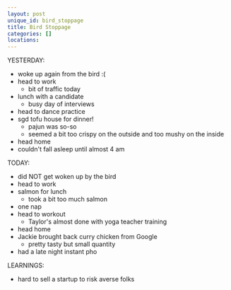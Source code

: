 ```yaml
---
layout: post
unique_id: bird_stoppage
title: Bird Stoppage
categories: []
locations: 
---
```


YESTERDAY:
* woke up again from the bird :(
* head to work
  * bit of traffic today
* lunch with a candidate
  * busy day of interviews
* head to dance practice
* sgd tofu house for dinner!
  * pajun was so-so
  * seemed a bit too crispy on the outside and too mushy on the inside
* head home
* couldn't fall asleep until almost 4 am

TODAY:
* did NOT get woken up by the bird
* head to work
* salmon for lunch
  * took a bit too much salmon
* one nap
* head to workout
  * Taylor's almost done with yoga teacher training
* head home
* Jackie brought back curry chicken from Google
  * pretty tasty but small quantity
* had a late night instant pho

LEARNINGS:
* hard to sell a startup to risk averse folks
